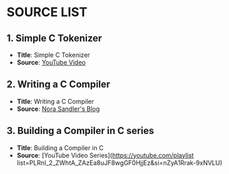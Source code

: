 # SOURCE LIST

## 1. Simple C Tokenizer
- **Title**: Simple C Tokenizer
- **Source**: [YouTube Video](https://www.youtube.com/watch?v=eweFaPFwoMI)

## 2. Writing a C Compiler
- **Title**: Writing a C Compiler
- **Source**: [Nora Sandler's Blog](https://norasandler.com/2017/11/29/Write-a-Compiler.html)

## 3. Building a Compiler in C series
- **Title**: Building a Compiler in C
- **Source**: [YouTube Video Series](https://youtube.com/playlist list=PLRnI_2_ZWhtA_ZAzEa8uJF8wgGF0HjjEz&si=nZyA1Rrak-9xNVLU)
